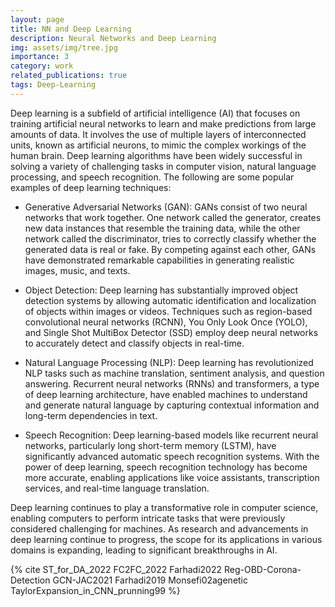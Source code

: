 ```yaml
---
layout: page
title: NN and Deep Learning
description: Neural Networks and Deep Learning
img: assets/img/tree.jpg
importance: 3
category: work
related_publications: true
tags: Deep-Learning
---
```


Deep learning is a subfield of artificial intelligence (AI) that focuses on training artificial neural networks to learn and make predictions from large amounts of data. It involves the use of multiple layers of interconnected units, known as artificial neurons, to mimic the complex workings of the human brain. Deep learning algorithms have been widely successful in solving a variety of challenging tasks in computer vision, natural language processing, and speech recognition. The following are some popular examples of deep learning techniques:

- Generative Adversarial Networks (GAN): GANs consist of two neural networks that work together. One network called the generator, creates new data instances that resemble the training data, while the other network called the discriminator, tries to correctly classify whether the generated data is real or fake. By competing against each other, GANs have demonstrated remarkable capabilities in generating realistic images, music, and texts.

- Object Detection: Deep learning has substantially improved object detection systems by allowing automatic identification and localization of objects within images or videos. Techniques such as region-based convolutional neural networks (RCNN), You Only Look Once (YOLO), and Single Shot MultiBox Detector (SSD) employ deep neural networks to accurately detect and classify objects in real-time.

- Natural Language Processing (NLP): Deep learning has revolutionized NLP tasks such as machine translation, sentiment analysis, and question answering. Recurrent neural networks (RNNs) and transformers, a type of deep learning architecture, have enabled machines to understand and generate natural language by capturing contextual information and long-term dependencies in text.

- Speech Recognition: Deep learning-based models like recurrent neural networks, particularly long short-term memory (LSTM), have significantly advanced automatic speech recognition systems. With the power of deep learning, speech recognition technology has become more accurate, enabling applications like voice assistants, transcription services, and real-time language translation.

Deep learning continues to play a transformative role in computer science, enabling computers to perform intricate tasks that were previously considered challenging for machines. As research and advancements in deep learning continue to progress, the scope for its applications in various domains is expanding, leading to significant breakthroughs in AI.

{% cite ST_for_DA_2022 FC2FC_2022 Farhadi2022  Reg-OBD-Corona-Detection GCN-JAC2021 Farhadi2019  Monsefi02agenetic TaylorExpansion_in_CNN_prunning99  %}
